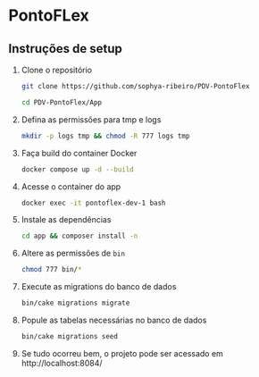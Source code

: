 # PontoFLex

## Instruções de setup

1. Clone o repositório

    ```sh
    git clone https://github.com/sophya-ribeiro/PDV-PontoFlex
    ```

    ```sh
    cd PDV-PontoFlex/App
    ```

2. Defina as permissões para tmp e logs

    ```sh
    mkdir -p logs tmp && chmod -R 777 logs tmp
    ```

3. Faça build do container Docker

    ```sh
    docker compose up -d --build
    ```

4. Acesse o container do app

    ```sh
    docker exec -it pontoflex-dev-1 bash
    ```

5. Instale as dependências

    ```sh
    cd app && composer install -n
    ```

6. Altere as permissões de `bin`

    ```sh
    chmod 777 bin/*
    ```

7. Execute as migrations do banco de dados

    ```sh
    bin/cake migrations migrate
    ```

8. Popule as tabelas necessárias no banco de dados

    ```sh
    bin/cake migrations seed
    ```

9. Se tudo ocorreu bem, o projeto pode ser acessado em  http://localhost:8084/
